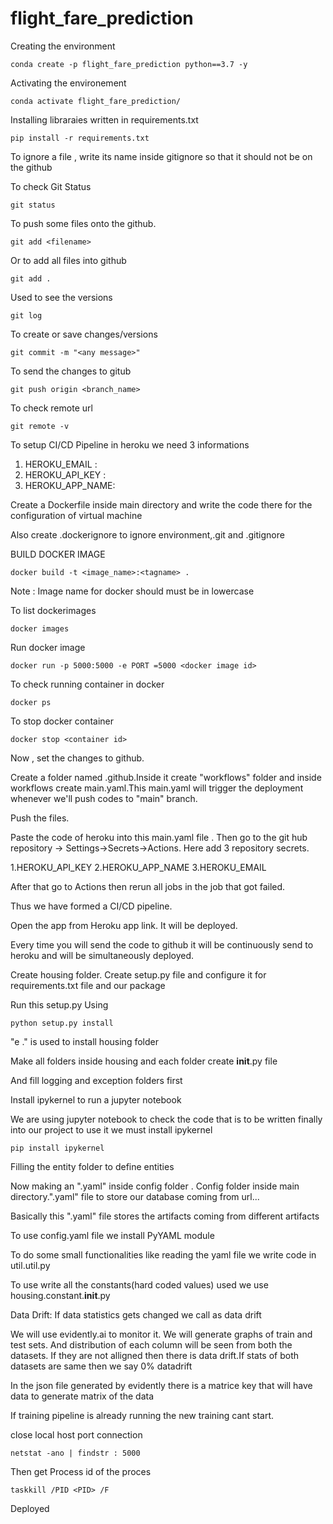 # flight_fare_prediction

Creating the environment

```
conda create -p flight_fare_prediction python==3.7 -y
```

Activating the environement

```
conda activate flight_fare_prediction/
```

Installing libraraies written in requirements.txt

```
pip install -r requirements.txt 
```

To ignore a file , write its name inside gitignore so that it should not be on the github

To check Git Status

```
git status
```

To push some files onto the github.

```
git add <filename> 
```    

Or to add all files into github    

```
git add . 
```


Used to see the versions

```
git log
```

To create or save changes/versions 

```
git commit -m "<any message>"
```


To send the changes to gitub 

```
git push origin <branch_name>
```

To check remote url

```
git remote -v
```

To setup CI/CD Pipeline in heroku we need 3 informations

1. HEROKU_EMAIL :   
2. HEROKU_API_KEY :
3. HEROKU_APP_NAME: 


Create a Dockerfile inside main directory and write the code there for the configuration of virtual machine

Also create .dockerignore to ignore environment,.git and .gitignore

BUILD DOCKER IMAGE

```
docker build -t <image_name>:<tagname> .
```

Note : Image name for docker should must be in lowercase


To list dockerimages

```
docker images
```

Run docker image

```
docker run -p 5000:5000 -e PORT =5000 <docker image id>
```

To check running container in docker

```
docker ps
```

To stop docker container

```
docker stop <container id>
```
Now , set the changes to github.

Create a folder named .github.Inside it create "workflows" folder and inside workflows create main.yaml.This main.yaml will trigger the deployment whenever we'll push codes to "main" branch. 

Push the files.

Paste the code of heroku into this main.yaml file .
Then go to the git hub repository -> Settings->Secrets->Actions. Here add 3 repository secrets. 

1.HEROKU_API_KEY
2.HEROKU_APP_NAME
3.HEROKU_EMAIL

After that go to Actions then rerun all jobs in the job that got failed.

Thus we have formed a CI/CD pipeline.

Open the app from Heroku app link. It will be deployed.

Every time you will send the code to github it will be continuously send to heroku and will be simultaneously deployed.

Create housing folder.
Create setup.py file and configure it for requirements.txt file and our package

Run this setup.py
Using 

```
python setup.py install
```


"e ." is used to install housing folder


Make all folders inside housing and each folder create __init__.py file

And fill logging and exception folders first


Install ipykernel to run a jupyter notebook

We are using jupyter notebook to check the code that is to be written finally into our project to use it we must install ipykernel

```
pip install ipykernel
```


Filling the entity folder to define entities


Now making an ".yaml" inside config folder . Config folder inside main directory.".yaml" file to store our database coming from url...


Basically this ".yaml" file stores the artifacts coming from different artifacts



To use config.yaml file we install PyYAML module

To do some small functionalities like reading the yaml file we write code in util.util.py

To use write all the constants(hard coded values) used we use housing.constant.__init__.py

Data Drift: If data statistics gets changed we call as data drift



We will use evidently.ai to monitor it. We will generate graphs of train and test sets. And distribution of each column will be seen from both the datasets. If they are not alligned then there is data drift.If stats of both datasets are same then we say 0% datadrift


In the json file generated by evidently there is a matrice key that will have data to generate matrix of the data 

If training pipeline is already running the new training cant start.

close local host port connection

```
netstat -ano | findstr : 5000
```

Then get Process id of the proces

```
taskkill /PID <PID> /F
```

Deployed 
